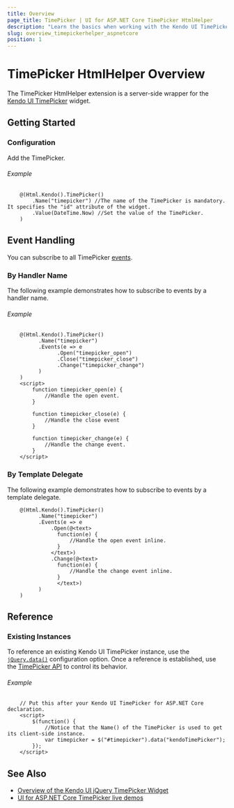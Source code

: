 ```yaml
---
title: Overview
page_title: TimePicker | UI for ASP.NET Core TimePicker HtmlHelper
description: "Learn the basics when working with the Kendo UI TimePicker HtmlHelper for ASP.NET Core (MVC 6 or ASP.NET Core MVC)."
slug: overview_timepickerhelper_aspnetcore
position: 1
---
```


# TimePicker HtmlHelper Overview

The TimePicker HtmlHelper extension is a server-side wrapper for the [Kendo UI TimePicker](https://demos.telerik.com/kendo-ui/timepicker/index) widget.

## Getting Started

### Configuration

Add the TimePicker.

###### Example

```
    @(Html.Kendo().TimePicker()
        .Name("timepicker") //The name of the TimePicker is mandatory. It specifies the "id" attribute of the widget.
        .Value(DateTime.Now) //Set the value of the TimePicker.
    )
```

## Event Handling

You can subscribe to all TimePicker [events](https://docs.telerik.com/kendo-ui/api/javascript/ui/timepicker#events).

### By Handler Name

The following example demonstrates how to subscribe to events by a handler name.

###### Example

```
    @(Html.Kendo().TimePicker()
          .Name("timepicker")
          .Events(e => e
                .Open("timepicker_open")
                .Close("timepicker_close")
                .Change("timepicker_change")
          )
    )
    <script>
        function timepicker_open(e) {
            //Handle the open event.
        }

        function timepicker_close(e) {
            //Handle the close event
        }

        function timepicker_change(e) {
            //Handle the change event.
        }
    </script>
```

### By Template Delegate

The following example demonstrates how to subscribe to events by a template delegate.

```
    @(Html.Kendo().TimePicker()
          .Name("timepicker")
          .Events(e => e
              .Open(@<text>
                function(e) {
                    //Handle the open event inline.
                }
              </text>)
              .Change(@<text>
                function(e) {
                    //Handle the change event inline.
                }
                </text>)
          )
    )
```

## Reference

### Existing Instances

To reference an existing Kendo UI TimePicker instance, use the [`jQuery.data()`](https://api.jquery.com/jQuery.data/) configuration option. Once a reference is established, use the [TimePicker API](https://docs.telerik.com/kendo-ui/api/javascript/ui/timepicker#methods) to control its behavior.

###### Example

```
    // Put this after your Kendo UI TimePicker for ASP.NET Core declaration.
    <script>
        $(function() {
            //Notice that the Name() of the TimePicker is used to get its client-side instance.
            var timepicker = $("#timepicker").data("kendoTimePicker");
        });
    </script>
```

## See Also

* [Overview of the Kendo UI jQuery TimePicker Widget](http://docs.telerik.com/kendo-ui/controls/editors/timepicker/overview)
* [UI for ASP.NET Core TimePicker live demos](https://demos.telerik.com/aspnet-core/timepicker)
